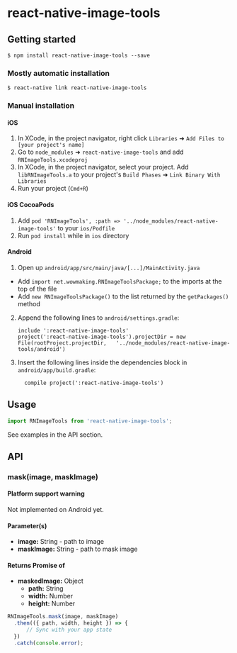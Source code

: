 # react-native-image-tools

## Getting started

`$ npm install react-native-image-tools --save`

### Mostly automatic installation

`$ react-native link react-native-image-tools`

### Manual installation

#### iOS

1. In XCode, in the project navigator, right click `Libraries` ➜ `Add Files to [your project's name]`
2. Go to `node_modules` ➜ `react-native-image-tools` and add `RNImageTools.xcodeproj`
3. In XCode, in the project navigator, select your project. Add `libRNImageTools.a` to your project's `Build Phases` ➜ `Link Binary With Libraries`
4. Run your project (`Cmd+R`)

#### iOS CocoaPods
1. Add `pod 'RNImageTools', :path => '../node_modules/react-native-image-tools'` to your `ios/Podfile`
2. Run `pod install` while in `ios` directory

#### Android

1. Open up `android/app/src/main/java/[...]/MainActivity.java`

- Add `import net.wowmaking.RNImageToolsPackage;` to the imports at the top of the file
- Add `new RNImageToolsPackage()` to the list returned by the `getPackages()` method

2. Append the following lines to `android/settings.gradle`:
   ```
   include ':react-native-image-tools'
   project(':react-native-image-tools').projectDir = new File(rootProject.projectDir, 	'../node_modules/react-native-image-tools/android')
   ```
3. Insert the following lines inside the dependencies block in `android/app/build.gradle`:
   ```
     compile project(':react-native-image-tools')
   ```
## Usage

```javascript
import RNImageTools from 'react-native-image-tools';
```
See examples in the API section.

## API
### mask(image, maskImage)
#### Platform support warning
Not implemented on Android yet.
#### Parameter(s)
* **image:** String - path to image
* **maskImage:** String - path to mask image
#### Returns Promise of
* **maskedImage:** Object 
    * **path:** String
    * **width:** Number
    * **height:** Number
```javascript
RNImageTools.mask(image, maskImage)
  .then(({ path, width, height }) => {
      // Sync with your app state
  })
  .catch(console.error);
```